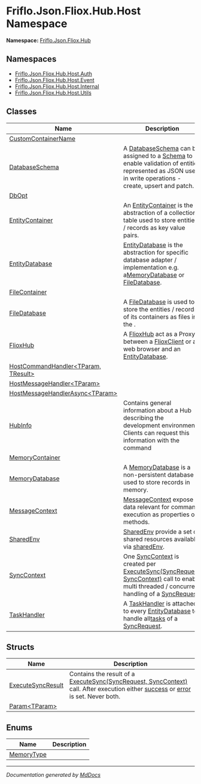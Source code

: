 ﻿<!--  
  <auto-generated>   
    The contents of this file were generated by a tool.  
    Changes to this file may be list if the file is regenerated  
  </auto-generated>   
-->

# Friflo.Json.Fliox.Hub.Host Namespace

**Namespace:** [Friflo.Json.Fliox.Hub](../index.md)  

## Namespaces

- [Friflo.Json.Fliox.Hub.Host.Auth](Auth/index.md)
- [Friflo.Json.Fliox.Hub.Host.Event](Event/index.md)
- [Friflo.Json.Fliox.Hub.Host.Internal](Internal/index.md)
- [Friflo.Json.Fliox.Hub.Host.Utils](Utils/index.md)

## Classes

| Name                                                                    | Description                                                                                                                                                                                                                                |
| ----------------------------------------------------------------------- | ------------------------------------------------------------------------------------------------------------------------------------------------------------------------------------------------------------------------------------------ |
| [CustomContainerName](CustomContainerName/index.md)                     |                                                                                                                                                                                                                                            |
| [DatabaseSchema](DatabaseSchema/index.md)                               | A [DatabaseSchema](DatabaseSchema/index.md) can be assigned to a [Schema](EntityDatabase/properties/Schema.md) to enable validation of entities represented as JSON used in write operations \- create, upsert and patch.                  |
| [DbOpt](DbOpt/index.md)                                                 |                                                                                                                                                                                                                                            |
| [EntityContainer](EntityContainer/index.md)                             | An [EntityContainer](EntityContainer/index.md) is the abstraction of a collection \/ table used to store entities \/ records  as key value pairs.                                                                                          |
| [EntityDatabase](EntityDatabase/index.md)                               | [EntityDatabase](EntityDatabase/index.md) is the abstraction for specific database adapter \/ implementation e.g. a[MemoryDatabase](MemoryDatabase/index.md) or [FileDatabase](FileDatabase/index.md).                                     |
| [FileContainer](FileContainer/index.md)                                 |                                                                                                                                                                                                                                            |
| [FileDatabase](FileDatabase/index.md)                                   | A [FileDatabase](FileDatabase/index.md) is used to store the entities \/ records of its containers as files in the .                                                                                                                       |
| [FlioxHub](FlioxHub/index.md)                                           | A [FlioxHub](FlioxHub/index.md) act as a Proxy between a [FlioxClient](../Client/FlioxClient/index.md) or a web browser and an [EntityDatabase](EntityDatabase/index.md).                                                                  |
| [HostCommandHandler\<TParam, TResult\>](HostCommandHandler-2/index.md)  |                                                                                                                                                                                                                                            |
| [HostMessageHandler\<TParam\>](HostMessageHandler-1/index.md)           |                                                                                                                                                                                                                                            |
| [HostMessageHandlerAsync\<TParam\>](HostMessageHandlerAsync-1/index.md) |                                                                                                                                                                                                                                            |
| [HubInfo](HubInfo/index.md)                                             | Contains general information about a Hub describing the development environment. Clients can request this information with the command                                                                                                     |
| [MemoryContainer](MemoryContainer/index.md)                             |                                                                                                                                                                                                                                            |
| [MemoryDatabase](MemoryDatabase/index.md)                               | A [MemoryDatabase](MemoryDatabase/index.md) is a non\-persistent database used to store records in memory.                                                                                                                                 |
| [MessageContext](MessageContext/index.md)                               | [MessageContext](MessageContext/index.md) expose all data relevant for command execution as properties or methods.                                                                                                                         |
| [SharedEnv](SharedEnv/index.md)                                         | [SharedEnv](SharedEnv/index.md) provide a set of shared resources available via [sharedEnv](FlioxHub/fields/sharedEnv.md).                                                                                                                 |
| [SyncContext](SyncContext/index.md)                                     | One [SyncContext](SyncContext/index.md) is created per [ExecuteSync(SyncRequest, SyncContext)](FlioxHub/methods/ExecuteSync.md) call to enable multi threaded \/ concurrent handling of a [SyncRequest](../Protocol/SyncRequest/index.md). |
| [TaskHandler](TaskHandler/index.md)                                     | A [TaskHandler](TaskHandler/index.md) is attached to every [EntityDatabase](EntityDatabase/index.md) to handle all[tasks](../Protocol/SyncRequest/fields/tasks.md) of a [SyncRequest](../Protocol/SyncRequest/index.md).                   |

## Structs

| Name                                            | Description                                                                                                                                                                                                                                     |
| ----------------------------------------------- | ----------------------------------------------------------------------------------------------------------------------------------------------------------------------------------------------------------------------------------------------- |
| [ExecuteSyncResult](ExecuteSyncResult/index.md) | Contains the result of a [ExecuteSync(SyncRequest, SyncContext)](FlioxHub/methods/ExecuteSync.md) call. After execution either [success](ExecuteSyncResult/fields/success.md) or [error](ExecuteSyncResult/fields/error.md) is set. Never both. |
| [Param\<TParam\>](Param-1/index.md)             |                                                                                                                                                                                                                                                 |

## Enums

| Name                              | Description |
| --------------------------------- | ----------- |
| [MemoryType](MemoryType/index.md) |             |

___

*Documentation generated by [MdDocs](https://github.com/ap0llo/mddocs)*
